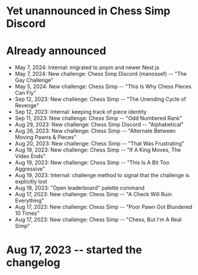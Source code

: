 # Yet unannounced in Chess Simp Discord

# Already announced

* May 7, 2024: Internal: migrated to pnpm and newer Nest.js
* May 7, 2024: New challenge: Chess Simp Discord (manossef) -- "The Gay Challenge"
* May 5, 2024: New challenge: Chess Simp -- "This Is Why Chess Pieces Can Fly"
* Sep 12, 2023: New challenge: Chess Simp -- "The Unending Cycle of Revenge"
* Sep 12, 2023: Internal: keeping track of piece identity
* Sep 11, 2023: New challenge: Chess Simp -- "Odd Numbered Rank"
* Aug 29, 2023: New challenge: Chess Simp Discord -- "Alphabetical"
* Aug 26, 2023: New challenge: Chess Simp -- "Alternate Between Moving Pawns & Pieces"
* Aug 20, 2023: New challenge: Chess Simp -- "That Was Frustrating"
* Aug 19, 2023: New challenge: Chess Simp -- "If A King Moves, The Video Ends"
* Aug 19, 2023: New challenge: Chess Simp -- "This Is A Bit Too Aggressive"
* Aug 19, 2023: Internal: challenge method to signal that the challenge is explicitly lost
* Aug 18, 2023: "Open leaderboard" palette command
* Aug 17, 2023: New challenge: Chess Simp -- "A Check Will Ruin Everything"
* Aug 17, 2023: New challenge: Chess Simp -- "Poor Pawn Got Blundered 10 Times"
* Aug 17, 2023: New challenge: Chess Simp -- "Chess, But I'm A Real Simp"

# Aug 17, 2023 -- started the changelog

